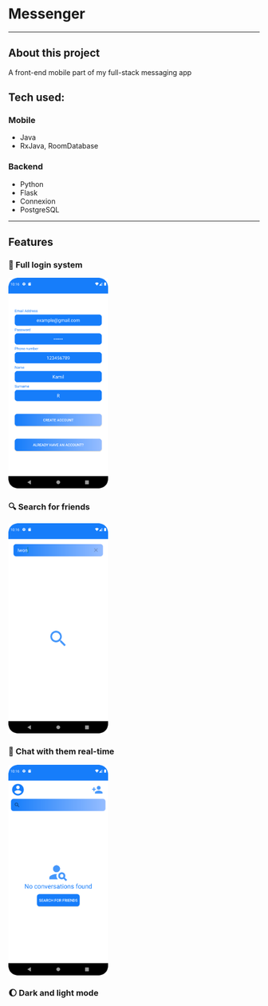 # Messenger
---
## About this project
A front-end mobile part of my full-stack messaging app

## Tech used:
### Mobile
- Java
- RxJava, RoomDatabase
### Backend
- Python
- Flask
- Connexion
- PostgreSQL
---
## Features

### :pushpin: Full login system

<img src="messenger_screenshots/create_account.png" alt="drawing" width="200"/>

### :mag: Search for friends

<img src="messenger_screenshots/search.png" alt="drawing" width="200"/>

### :email: Chat with them real-time

<img src="messenger_screenshots/main.png" alt="drawing" width="200"/>

### :moon: Dark and light mode


